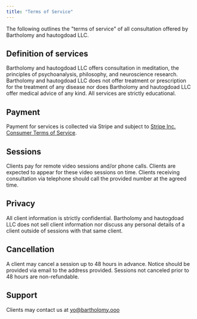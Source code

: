 ```yaml
---
title: "Terms of Service"
---
```


The following outlines the "terms of service" of all consultation offered by Bartholomy and hautogdoad LLC.

## Definition of services

Bartholomy and hautogdoad LLC offers consultation in meditation, the principles of psychoanalysis, philosophy, and neuroscience research. Bartholomy and hautogdoad LLC does not offer treatment or prescription for the treatment of any disease nor does Bartholomy and hautogdoad LLC offer medical advice of any kind. All services are strictly educational.

## Payment

Payment for services is collected via Stripe and subject to [Stripe Inc. Consumer Terms of Service](https://stripe.com/legal/consumer).

## Sessions

Clients pay for remote video sessions and/or phone calls. Clients are expected to appear for these video sessions on time. Clients receiving consultation via telephone should call the provided number at the agreed time.

## Privacy

All client information is strictly confidential. Bartholomy and hautogdoad LLC does not sell client information nor discuss any personal details of a client outside of sessions with that same client.

## Cancellation

A client may cancel a session up to 48 hours in advance. Notice should be provided via email to the address provided. Sessions not canceled prior to 48 hours are non-refundable.

## Support

Clients may contact us at yo@bartholomy.ooo
